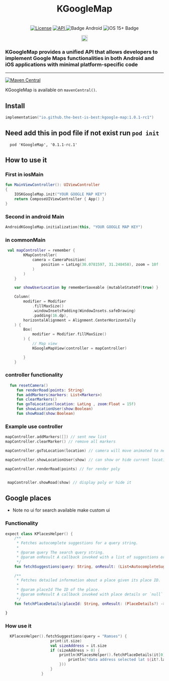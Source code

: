 <h1 align="center">KGoogleMap</h1><br>
<div align="center">
<a href="https://opensource.org/licenses/Apache-2.0"><img alt="License" src="https://img.shields.io/badge/License-Apache%202.0-blue.svg"/></a>
<a href="https://android-arsenal.com/api?level=23" rel="nofollow">
    <img alt="API" src="https://img.shields.io/badge/API-23%2B-brightgreen.svg?style=flat" style="max-width: 100%;">
</a>
  <img src="https://img.shields.io/badge/Platform-Android-brightgreen.svg?logo=android" alt="Badge Android" />
  <img src="https://img.shields.io/badge/iOS-15%2B-blue.svg?logo=apple" alt="iOS 15+ Badge" />

<a href="https://github.com/the-best-is-best/"><img alt="Profile" src="https://img.shields.io/badge/github-%23181717.svg?&style=for-the-badge&logo=github&logoColor=white" height="20"/></a>
</div>

### KGoogleMap provides a unified API that allows developers to implement Google Maps functionalities in both Android and iOS applications with minimal platform-specific code

<hr>

[![Maven Central](https://img.shields.io/maven-central/v/io.github.the-best-is-best/kgoogle-map)](https://central.sonatype.com/artifact/io.github.the-best-is-best/kgoogle-map)

KGoogleMap is available on `mavenCentral()`.

## Install

```kotlin
implementation("io.github.the-best-is-best:kgoogle-map:1.0.1-rc1")
```

## Need add this in pod file if not exist run ` pod init `

```pod
  pod 'KGoogleMap', '0.1.1-rc.1'
```

## How to use it

### First in iosMain

```kotlin
fun MainViewController(): UIViewController
{
    IOSKGoogleMap.init("YOUR GOOGLE MAP KEY")
    return ComposeUIViewController { App() }
}

```

### Second in android Main

```kotlin
AndroidKGoogleMap.initialization(this, "YOUR GOOGLE MAP KEY")
```

### in commonMain

```kotlin
 val mapController = remember {
        KMapController(
            camera = CameraPosition(
                position = LatLng(30.0781597, 31.248458), zoom = 10f
            )
        )
    }

    var showUserLocation by rememberSaveable {mutableStateOf(true) }

    Column(
        modifier = Modifier
            .fillMaxSize()
            .windowInsetsPadding(WindowInsets.safeDrawing)
            .padding(16.dp),
        horizontalAlignment = Alignment.CenterHorizontally
    ) {
        Box(
            modifier = Modifier.fillMaxSize()
        ) {
            // Map view
            KGoogleMapView(controller = mapController)

        }
    }   
```

### controller functionality

```kotlin
  fun resetCamera()
     fun renderRoad(points: String)
     fun addMarkers(markers: List<Markers>)
     fun clearMarkers()
     fun goToLocation(location: LatLng , zoom:Float = 15f)
     fun showLocationUser(show:Boolean)
     fun showRoad(show:Boolean)
```

### Example use controller

```kotlin
mapController.addMarkers([]) // sent new list
mapController.clearMarker() // remove all markers

mapController.goToLocation(location) // camera will move animated to new location

mapController.showLocationUser(show) // can show or hide current location user marker

mapController.renderRoad(points) // for render poly


 mapController.showRoad(show) // display poly or hide it
```

## Google places

- Note no ui for search available make custom ui

### Functionality

```kotlin
expect class KPlacesHelper() {
    /**
     * Fetches autocomplete suggestions for a query string.
     *
     * @param query The search query string.
     * @param onResult A callback invoked with a list of suggestions or an empty list if no suggestions are found.
     */
    fun fetchSuggestions(query: String, onResult: (List<AutocompleteSuggestion>) -> Unit)

    /**
     * Fetches detailed information about a place given its place ID.
     *
     * @param placeId The ID of the place.
     * @param onResult A callback invoked with place details or `null` if the fetch operation fails.
     */
    fun fetchPlaceDetails(placeId: String, onResult: (PlaceDetails?) -> Unit)

}
```

### How use it

```kotlin
  KPlacesHelper().fetchSuggestions(query = "Ramses") {
                    print(it.size)
                    val sizeAddress = it.size
                    if (sizeAddress > 0) {
                        println(KPlacesHelper().fetchPlaceDetails(it[0].placeId, {
                            println("data address selected lat ${it?.latitude}")
                        }))
                    }
                }
```
